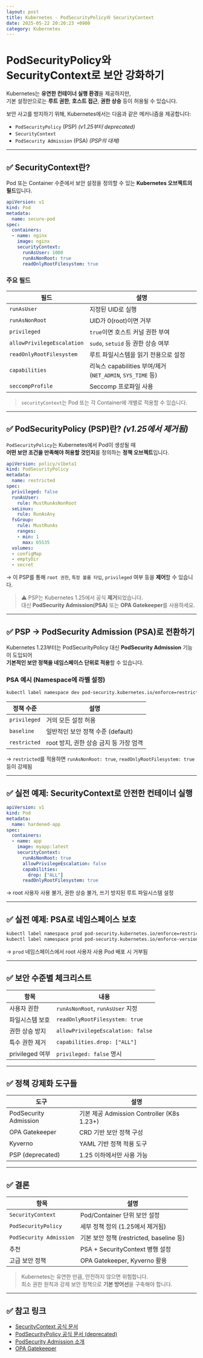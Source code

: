 ```yaml
---
layout: post
title: Kubernetes - PodSecurityPolicy와 SecurityContext
date: 2025-05-22 20:20:23 +0900
category: Kubernetes
---
```

# PodSecurityPolicy와 SecurityContext로 보안 강화하기

Kubernetes는 **유연한 컨테이너 실행 환경**을 제공하지만,  
기본 설정만으로는 **루트 권한**, **호스트 접근**, **권한 상승** 등이 허용될 수 있습니다.

보안 사고를 방지하기 위해, Kubernetes에서는 다음과 같은 메커니즘을 제공합니다:

- `PodSecurityPolicy` (PSP) *(v1.25부터 deprecated)*
- `SecurityContext`
- `PodSecurity Admission` (PSA) *(PSP의 대체)*

---

## ✅ SecurityContext란?

Pod 또는 Container 수준에서 보안 설정을 정의할 수 있는 **Kubernetes 오브젝트의 필드**입니다.

```yaml
apiVersion: v1
kind: Pod
metadata:
  name: secure-pod
spec:
  containers:
  - name: nginx
    image: nginx
    securityContext:
      runAsUser: 1000
      runAsNonRoot: true
      readOnlyRootFilesystem: true
```

### 주요 필드

| 필드 | 설명 |
|------|------|
| `runAsUser` | 지정된 UID로 실행 |
| `runAsNonRoot` | UID가 0(root)이면 거부 |
| `privileged` | `true`이면 호스트 커널 권한 부여 |
| `allowPrivilegeEscalation` | `sudo`, `setuid` 등 권한 상승 여부 |
| `readOnlyRootFilesystem` | 루트 파일시스템을 읽기 전용으로 설정 |
| `capabilities` | 리눅스 capabilities 부여/제거 (`NET_ADMIN`, `SYS_TIME` 등) |
| `seccompProfile` | Seccomp 프로파일 사용 |

> `securityContext`는 Pod 또는 각 Container에 개별로 적용할 수 있습니다.

---

## ✅ PodSecurityPolicy (PSP)란? *(v1.25에서 제거됨)*

`PodSecurityPolicy`는 Kubernetes에서 Pod이 생성될 때  
**어떤 보안 조건을 만족해야 허용할 것인지**를 정의하는 **정책 오브젝트**입니다.

```yaml
apiVersion: policy/v1beta1
kind: PodSecurityPolicy
metadata:
  name: restricted
spec:
  privileged: false
  runAsUser:
    rule: MustRunAsNonRoot
  seLinux:
    rule: RunAsAny
  fsGroup:
    rule: MustRunAs
    ranges:
    - min: 1
      max: 65535
  volumes:
  - configMap
  - emptyDir
  - secret
```

→ 이 PSP를 통해 `root 권한`, `특정 볼륨 타입`, `privileged` 여부 등을 **제어**할 수 있습니다.

> ⚠️ PSP는 Kubernetes 1.25에서 공식 **제거**되었습니다.  
> 대신 **PodSecurity Admission(PSA)** 또는 **OPA Gatekeeper**를 사용하세요.

---

## ✅ PSP → PodSecurity Admission (PSA)로 전환하기

Kubernetes 1.23부터는 PodSecurityPolicy 대신 **PodSecurity Admission** 기능이 도입되어  
**기본적인 보안 정책을 네임스페이스 단위로 적용**할 수 있습니다.

### PSA 예시 (Namespace에 라벨 설정)

```bash
kubectl label namespace dev pod-security.kubernetes.io/enforce=restricted
```

| 정책 수준 | 설명 |
|-----------|------|
| `privileged` | 거의 모든 설정 허용 |
| `baseline` | 일반적인 보안 정책 수준 (default) |
| `restricted` | root 방지, 권한 상승 금지 등 가장 엄격 |

→ `restricted`를 적용하면 `runAsNonRoot: true`, `readOnlyRootFilesystem: true` 등이 강제됨

---

## ✅ 실전 예제: SecurityContext로 안전한 컨테이너 실행

```yaml
apiVersion: v1
kind: Pod
metadata:
  name: hardened-app
spec:
  containers:
  - name: app
    image: myapp:latest
    securityContext:
      runAsNonRoot: true
      allowPrivilegeEscalation: false
      capabilities:
        drop: ["ALL"]
      readOnlyRootFilesystem: true
```

→ root 사용자 사용 불가, 권한 상승 불가, 쓰기 방지된 루트 파일시스템 설정

---

## ✅ 실전 예제: PSA로 네임스페이스 보호

```bash
kubectl label namespace prod pod-security.kubernetes.io/enforce=restricted
kubectl label namespace prod pod-security.kubernetes.io/enforce-version=v1.26
```

→ `prod` 네임스페이스에서 root 사용자 사용 Pod 배포 시 거부됨

---

## ✅ 보안 수준별 체크리스트

| 항목 | 내용 |
|------|------|
| 사용자 권한 | `runAsNonRoot`, `runAsUser` 지정 |
| 파일시스템 보호 | `readOnlyRootFilesystem: true` |
| 권한 상승 방지 | `allowPrivilegeEscalation: false` |
| 특수 권한 제거 | `capabilities.drop: ["ALL"]` |
| privileged 여부 | `privileged: false` 명시 |

---

## ✅ 정책 강제화 도구들

| 도구 | 설명 |
|------|------|
| PodSecurity Admission | 기본 제공 Admission Controller (K8s 1.23+) |
| OPA Gatekeeper | CRD 기반 보안 정책 구성 |
| Kyverno | YAML 기반 정책 적용 도구 |
| PSP (deprecated) | 1.25 이하에서만 사용 가능 |

---

## ✅ 결론

| 항목 | 설명 |
|------|------|
| `SecurityContext` | Pod/Container 단위 보안 설정 |
| `PodSecurityPolicy` | 세부 정책 정의 (1.25에서 제거됨) |
| `PodSecurity Admission` | 기본 보안 정책 (restricted, baseline 등) |
| 추천 | PSA + SecurityContext 병행 설정 |
| 고급 보안 정책 | OPA Gatekeeper, Kyverno 활용 |

> Kubernetes는 유연한 만큼, 안전하지 않으면 위험합니다.  
> 최소 권한 원칙과 강제 보안 정책으로 **기본 방어선**을 구축해야 합니다.

---

## ✅ 참고 링크

- [SecurityContext 공식 문서](https://kubernetes.io/docs/tasks/configure-pod-container/security-context/)
- [PodSecurityPolicy 공식 문서 (deprecated)](https://kubernetes.io/docs/concepts/policy/pod-security-policy/)
- [PodSecurity Admission 소개](https://kubernetes.io/docs/concepts/security/pod-security-admission/)
- [OPA Gatekeeper](https://open-policy-agent.github.io/gatekeeper/)